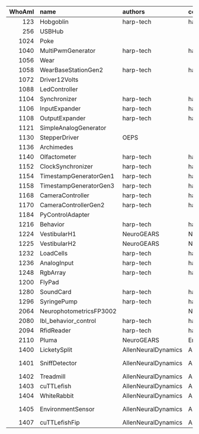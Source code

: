 |   WhoAmI | name                    | authors             | copyright           | repositoryUrl                                                         | projectUrl                                                            |
|---------:|:------------------------|:--------------------|:--------------------|:----------------------------------------------------------------------|:----------------------------------------------------------------------|
|      123 | Hobgoblin               | harp-tech           | harp-tech           | https://github.com/harp-tech/device.hobgoblin                         | https://github.com/harp-tech/device.hobgoblin                         |
|      256 | USBHub                  |                     |                     |                                                                       |                                                                       |
|     1024 | Poke                    |                     |                     |                                                                       |                                                                       |
|     1040 | MultiPwmGenerator       | harp-tech           | harp-tech           | https://github.com/harp-tech/device.multipwm                          | https://github.com/harp-tech/device.multipwm                          |
|     1056 | Wear                    |                     |                     |                                                                       |                                                                       |
|     1058 | WearBaseStationGen2     | harp-tech           | harp-tech           | https://github.com/harp-tech/harp_wear_basestation_v2                 | https://github.com/harp-tech/harp_wear_basestation_v2                 |
|     1072 | Driver12Volts           |                     |                     |                                                                       |                                                                       |
|     1088 | LedController           |                     |                     |                                                                       |                                                                       |
|     1104 | Synchronizer            | harp-tech           | harp-tech           | https://github.com/harp-tech/device.synchronizer                      | https://github.com/harp-tech/device.synchronizer                      |
|     1106 | InputExpander           | harp-tech           | harp-tech           | https://github.com/harp-tech/device.inputexpander                     | https://github.com/harp-tech/device.inputexpander                     |
|     1108 | OutputExpander          | harp-tech           | harp-tech           | https://github.com/harp-tech/device.outputexpander                    | https://github.com/harp-tech/device.outputexpander                    |
|     1121 | SimpleAnalogGenerator   |                     |                     |                                                                       |                                                                       |
|     1130 | StepperDriver           | OEPS                |                     | https://github.com/harp-tech/device.stepperdriver                     | https://github.com/harp-tech/device.stepperdriver                     |
|     1136 | Archimedes              |                     |                     |                                                                       |                                                                       |
|     1140 | Olfactometer            | harp-tech           | harp-tech           | https://github.com/harp-tech/device.olfactometer                      | https://github.com/harp-tech/device.olfactometer                      |
|     1152 | ClockSynchronizer       | harp-tech           | harp-tech           | https://github.com/harp-tech/device.clocksync                         | https://github.com/harp-tech/device.clocksync                         |
|     1154 | TimestampGeneratorGen1  | harp-tech           | harp-tech           | https://github.com/harp-tech/harp_timestamp_generator_Gen1            | https://github.com/harp-tech/harp_timestamp_generator_Gen1            |
|     1158 | TimestampGeneratorGen3  | harp-tech           | harp-tech           | https://github.com/harp-tech/device.timestampgeneratorgen3            | https://github.com/harp-tech/device.timestampgeneratorgen3            |
|     1168 | CameraController        | harp-tech           | harp-tech           | https://github.com/harp-tech/device.cameracontroller                  | https://github.com/harp-tech/device.cameracontroller                  |
|     1170 | CameraControllerGen2    | harp-tech           | harp-tech           | https://github.com/harp-tech/device.cameracontrollergen2              | https://github.com/harp-tech/device.cameracontrollergen2              |
|     1184 | PyControlAdapter        |                     |                     |                                                                       |                                                                       |
|     1216 | Behavior                | harp-tech           | harp-tech           | https://github.com/harp-tech/device.behavior                          | https://github.com/harp-tech/device.behavior                          |
|     1224 | VestibularH1            | NeuroGEARS          | NeuroGEARS          | https://github.com/neurogears/device.vestibularH1                     | https://github.com/neurogears/device.vestibularH1                     |
|     1225 | VestibularH2            | NeuroGEARS          | NeuroGEARS          | https://github.com/neurogears/device.vestibularH2                     | https://github.com/neurogears/device.vestibularH2                     |
|     1232 | LoadCells               | harp-tech           | harp-tech           | https://github.com/harp-tech/device.loadcells                         | https://github.com/harp-tech/device.loadcells                         |
|     1236 | AnalogInput             | harp-tech           | harp-tech           | https://github.com/harp-tech/device.analoginput                       | https://github.com/harp-tech/device.analoginput                       |
|     1248 | RgbArray                | harp-tech           | harp-tech           | https://github.com/harp-tech/device.rgbarray                          | https://github.com/harp-tech/device.rgbarray                          |
|     1200 | FlyPad                  |                     |                     |                                                                       |                                                                       |
|     1280 | SoundCard               | harp-tech           | harp-tech           | https://github.com/harp-tech/device.soundcard                         | https://github.com/harp-tech/device.soundcard                         |
|     1296 | SyringePump             | harp-tech           | harp-tech           | https://github.com/harp-tech/device.syringepump                       | https://github.com/harp-tech/device.syringepump                       |
|     2064 | NeurophotometricsFP3002 |                     | Neurophotometrics   | https://github.com/neurophotometrics/neurophotometrics                | https://github.com/neurophotometrics/neurophotometrics                |
|     2080 | Ibl_behavior_control    | harp-tech           | harp-tech           | https://github.com/harp-tech/IBL_behavior_control                     | https://github.com/harp-tech/IBL_behavior_control                     |
|     2094 | RfidReader              | harp-tech           | harp-tech           | https://github.com/harp-tech/device.rfidreader                        | https://github.com/harp-tech/device.rfidreader                        |
|     2110 | Pluma                   | NeuroGEARS          | EmotionalCities     | https://github.com/emotional-cities/pluma                             | https://github.com/emotional-cities/pluma                             |
|     1400 | LicketySplit            | AllenNeuralDynamics | AllenNeuralDynamics | https://github.com/AllenNeuralDynamics/harp.device.lickety-split      | https://github.com/AllenNeuralDynamics/harp.device.lickety-split      |
|     1401 | SniffDetector           | AllenNeuralDynamics | AllenNeuralDynamics | https://github.com/AllenNeuralDynamics/harp.device.sniff-detector     | https://github.com/AllenNeuralDynamics/harp.device.sniff-detector     |
|     1402 | Treadmill               | AllenNeuralDynamics | AllenNeuralDynamics | https://github.com/AllenNeuralDynamics/harp.device.treadmill          | https://github.com/AllenNeuralDynamics/harp.device.treadmill          |
|     1403 | cuTTLefish              | AllenNeuralDynamics | AllenNeuralDynamics | https://github.com/AllenNeuralDynamics/harp.device.cuttlefish         | https://github.com/AllenNeuralDynamics/harp.device.cuttlefish         |
|     1404 | WhiteRabbit             | AllenNeuralDynamics | AllenNeuralDynamics | https://github.com/AllenNeuralDynamics/harp.device.white-rabbit       | https://github.com/AllenNeuralDynamics/harp.device.white-rabbit       |
|     1405 | EnvironmentSensor       | AllenNeuralDynamics | AllenNeuralDynamics | https://github.com/AllenNeuralDynamics/harp.device.environment-sensor | https://github.com/AllenNeuralDynamics/harp.device.environment-sensor |
|     1407 | cuTTLefishFip           | AllenNeuralDynamics | AllenNeuralDynamics | https://github.com/AllenNeuralDynamics/harp.device.cuttlefish-fip     | https://github.com/AllenNeuralDynamics/harp.device.cuttlefish-fip     |